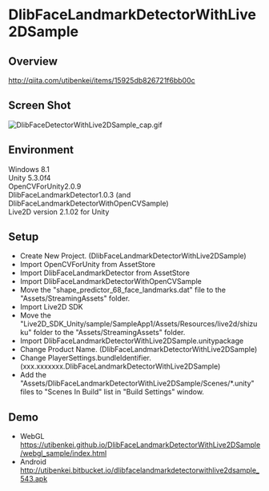 DlibFaceLandmarkDetectorWithLive2DSample
====================

Overview
-----
<http://qiita.com/utibenkei/items/15925db826721f6bb00c>  

Screen Shot
-----
![DlibFaceDetectorWithLive2DSample_cap.gif](DlibFaceDetectorWithLive2DSample_cap.gif)


Environment
-----
Windows 8.1  
Unity 5.3.0f4  
OpenCVForUnity2.0.9  
DlibFaceLandmarkDetector1.0.3 (and DlibFaceLandmarkDetectorWithOpenCVSample)  
Live2D version 2.1.02 for Unity  


Setup
-----
* Create New Project. (DlibFaceLandmarkDetectorWithLive2DSample)
* Import OpenCVForUnity from AssetStore  
* Import DlibFaceLandmarkDetector from AssetStore  
* Import DlibFaceLandmarkDetectorWithOpenCVSample
* Move the "shape_predictor_68_face_landmarks.dat" file to the "Assets/StreamingAssets" folder.
* Import Live2D SDK
* Move the "Live2D_SDK_Unity/sample/SampleApp1/Assets/Resources/live2d/shizuku" folder to the "Assets/StreamingAssets" folder.
* Import DlibFaceLandmarkDetectorWithLive2DSample.unitypackage 
* Change Product Name. (DlibFaceLandmarkDetectorWithLive2DSample)  
* Change PlayerSettings.bundleIdentifier. (xxx.xxxxxxx.DlibFaceLandmarkDetectorWithLive2DSample)  
* Add the "Assets/DlibFaceLandmarkDetectorWithLive2DSample/Scenes/*.unity" files to "Scenes In Build" list in "Build Settings" window.

Demo
-----
- WebGL
<https://utibenkei.github.io/DlibFaceLandmarkDetectorWithLive2DSample/webgl_sample/index.html>
- Android
<http://utibenkei.bitbucket.io/dlibfacelandmarkdetectorwithlive2dsample_543.apk>


